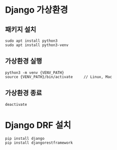 # Django 가상환경
## 패키지 설치
```
sudo apt install python3
sudo apt install python3-venv
```
## 가상환경 실행
```
python3 -m venv {VENV_PATH}
source {VENV_PATH}/bin/activate     // Linux, Mac
```
## 가상환경 종료
```
deactivate
```

# Django DRF 설치
```
pip install django
pip install djangorestframework
```